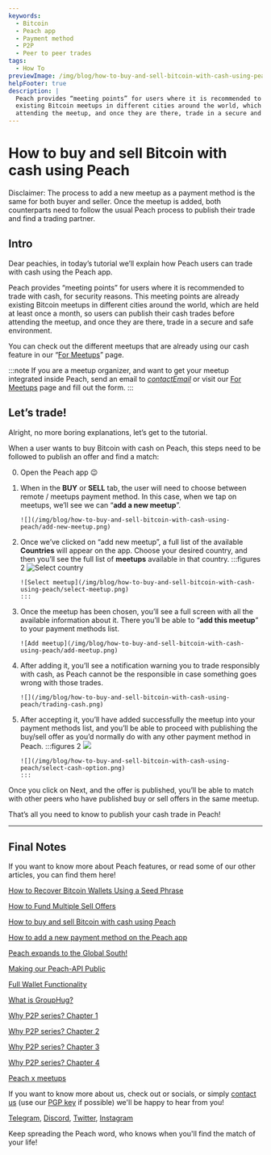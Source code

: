 ```yaml
---
keywords:
  - Bitcoin
  - Peach app
  - Payment method
  - P2P
  - Peer to peer trades
tags:
  - How To
previewImage: /img/blog/how-to-buy-and-sell-bitcoin-with-cash-using-peach/teaser.jpg
helpFooter: true
description: |
  Peach provides “meeting points” for users where it is recommended to trade with cash, for security reasons. This meeting points are already
  existing Bitcoin meetups in different cities around the world, which are held at least once a month, so users can publish their cash trades before
  attending the meetup, and once they are there, trade in a secure and safe environment.
---
```


# How to buy and sell Bitcoin with cash using Peach

Disclaimer: The process to add a new meetup as a payment method is the same for both buyer and seller. Once the meetup is added, both
counterparts need to follow the usual Peach process to publish their trade and find a trading partner.

## Intro

Dear peachies, in today’s tutorial we’ll explain how Peach users can trade with cash using the Peach app.

Peach provides “meeting points” for users where it is recommended to trade with cash, for security reasons. This meeting points are already
existing Bitcoin meetups in different cities around the world, which are held at least once a month, so users can publish their cash trades before
attending the meetup, and once they are there, trade in a secure and safe environment.

You can check out the different meetups that are already using our cash feature in our “[For Meetups](/for-meetups/)” page.

:::note
If you are a meetup organizer, and want to get your meetup integrated inside Peach, send an email to [$contactEmail$](mailto:$contactEmail$) or visit
our [For Meetups](/for-meetups/) page and fill out the form.
:::

## Let’s trade!

Alright, no more boring explanations, let’s get to the tutorial.

When a user wants to buy Bitcoin with cash on Peach, this steps need to be followed to publish an offer and find a match:

0.  Open the Peach app 😉

1.  When in the **BUY** or **SELL** tab, the user will need to choose between remote / meetups payment method. In this case, when we tap on
    meetups, we’ll see we can “**add a new meetup**”.

        ![](/img/blog/how-to-buy-and-sell-bitcoin-with-cash-using-peach/add-new-meetup.png)

2.  Once we’ve clicked on “add new meetup”, a full list of the available **Countries** will appear on the app. Choose your desired country, and
    then you’ll see the full list of **meetups** available in that country.
    :::figures 2
    ![Select country](/img/blog/how-to-buy-and-sell-bitcoin-with-cash-using-peach/select-country.png)

        ![Select meetup](/img/blog/how-to-buy-and-sell-bitcoin-with-cash-using-peach/select-meetup.png)
        :::

3.  Once the meetup has been chosen, you’ll see a full screen with all the available information about it. There you’ll be able to “**add this
    meetup**” to your payment methods list.

        ![Add meetup](/img/blog/how-to-buy-and-sell-bitcoin-with-cash-using-peach/add-meetup.png)

4.  After adding it, you’ll see a notification warning you to trade responsibly with cash, as Peach cannot be the responsible in case something
    goes wrong with those trades.

        ![](/img/blog/how-to-buy-and-sell-bitcoin-with-cash-using-peach/trading-cash.png)

5.  After accepting it, you’ll have added successfully the meetup into your payment methods list, and you’ll be able to proceed with publishing
    the buy/sell offer as you’d normally do with any other payment method in Peach.
    :::figures 2
    ![](/img/blog/how-to-buy-and-sell-bitcoin-with-cash-using-peach/add-cash-option.png)

        ![](/img/blog/how-to-buy-and-sell-bitcoin-with-cash-using-peach/select-cash-option.png)
        :::

Once you click on Next, and the offer is published, you’ll be able to match with other peers who have published buy or sell offers in the
same meetup.

That’s all you need to know to publish your cash trade in Peach!

---

## Final Notes

If you want to know more about Peach features, or read some of our other articles, you can find them here!

[How to Recover Bitcoin Wallets Using a Seed Phrase](https://peachbitcoin.com/blog/how-to-restore-peach-wallet/)

[How to Fund Multiple Sell Offers](https://peachbitcoin.com/blog/funding-multiple-sell-offers/)

[How to buy and sell Bitcoin with cash using Peach](https://peachbitcoin.com/blog/how-to-buy-and-sell-bitcoin-with-cash-using-peach/)

[How to add a new payment method on the Peach app](https://peachbitcoin.com/blog/how-to-add-a-payment-method/)

[Peach expands to the Global South!](https://peachbitcoin.com/blog/peach-expands-to-the-global-south/)

[Making our Peach-API Public](https://peachbitcoin.com/blog/making-our-peach-api-public/)

[Full Wallet Functionality](https://peachbitcoin.com/blog/full-wallet-functionality/)

[What is GroupHug?](https://peachbitcoin.com/blog/group-hug/)

[Why P2P series? Chapter 1](https://peachbitcoin.com/blog/why-p2p-chapter-1/)

[Why P2P series? Chapter 2](https://peachbitcoin.com/blog/why-p2p-chapter-2/)

[Why P2P series? Chapter 3](https://peachbitcoin.com/blog/why-p2p-chapter-3-circular-economies/)

[Why P2P series? Chapter 4](https://peachbitcoin.com/blog/why-p2p-chapter-4-chains-of-trust/)

[Peach x meetups](https://peachbitcoin.com/blog/peach-for-meetups/)

If you want to know more about us, check out or socials, or simply [contact us](mailto:hello@peachbitcoin.com) (use our [PGP key](https://keys.openpgp.org/vks/v1/by-fingerprint/48339A19645E2E53488E0E5479E1B270FACD1BD2) if possible) we'll be happy to hear from you!

[Telegram](https://t.me/peachtopeach), [Discord](https://discord.gg/ypeHz3SW54), [Twitter](https://twitter.com/peachbitcoin), [Instagram](https://instagram.com/peachbitcoin)

Keep spreading the Peach word, who knows when you'll find the match of your life!

